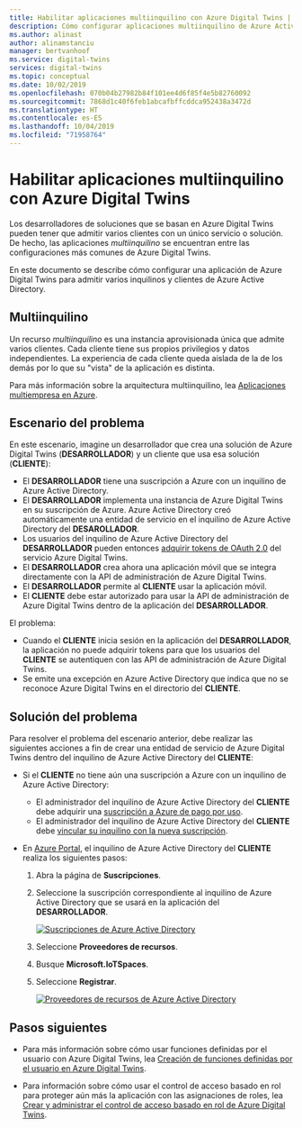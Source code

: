 ```yaml
---
title: Habilitar aplicaciones multiinquilino con Azure Digital Twins | Microsoft Docs
description: Cómo configurar aplicaciones multiinquilino de Azure Active Directory para Azure Digital Twins.
ms.author: alinast
author: alinamstanciu
manager: bertvanhoof
ms.service: digital-twins
services: digital-twins
ms.topic: conceptual
ms.date: 10/02/2019
ms.openlocfilehash: 070b04b27982b84f101ee4d6f85f4e5b82760092
ms.sourcegitcommit: 7868d1c40f6feb1abcafbffcddca952438a3472d
ms.translationtype: HT
ms.contentlocale: es-ES
ms.lasthandoff: 10/04/2019
ms.locfileid: "71958764"
---
```

# <a name="enable-multitenant-applications-with-azure-digital-twins"></a>Habilitar aplicaciones multiinquilino con Azure Digital Twins

Los desarrolladores de soluciones que se basan en Azure Digital Twins pueden tener que admitir varios clientes con un único servicio o solución. De hecho, las aplicaciones *multiinquilino* se encuentran entre las configuraciones más comunes de Azure Digital Twins.

En este documento se describe cómo configurar una aplicación de Azure Digital Twins para admitir varios inquilinos y clientes de Azure Active Directory.

## <a name="multitenancy"></a>Multiinquilino

Un recurso *multiinquilino* es una instancia aprovisionada única que admite varios clientes. Cada cliente tiene sus propios privilegios y datos independientes. La experiencia de cada cliente queda aislada de la de los demás por lo que su "vista" de la aplicación es distinta.

Para más información sobre la arquitectura multiinquilino, lea [Aplicaciones multiempresa en Azure](https://docs.microsoft.com/azure/dotnet-develop-multitenant-applications).

## <a name="problem-scenario"></a>Escenario del problema

En este escenario, imagine un desarrollador que crea una solución de Azure Digital Twins (**DESARROLLADOR**) y un cliente que usa esa solución (**CLIENTE**):

- El **DESARROLLADOR** tiene una suscripción a Azure con un inquilino de Azure Active Directory.
- El **DESARROLLADOR** implementa una instancia de Azure Digital Twins en su suscripción de Azure. Azure Active Directory creó automáticamente una entidad de servicio en el inquilino de Azure Active Directory del **DESAROLLADOR**.
- Los usuarios del inquilino de Azure Active Directory del **DESARROLLADOR** pueden entonces [adquirir tokens de OAuth 2.0](./security-authenticating-apis.md) del servicio Azure Digital Twins.
- El **DESARROLLADOR** crea ahora una aplicación móvil que se integra directamente con la API de administración de Azure Digital Twins.
- El **DESARROLLADOR** permite al **CLIENTE** usar la aplicación móvil.
- El **CLIENTE** debe estar autorizado para usar la API de administración de Azure Digital Twins dentro de la aplicación del **DESARROLLADOR**.

El problema:

- Cuando el **CLIENTE** inicia sesión en la aplicación del **DESARROLLADOR**, la aplicación no puede adquirir tokens para que los usuarios del **CLIENTE** se autentiquen con las API de administración de Azure Digital Twins.
- Se emite una excepción en Azure Active Directory que indica que no se reconoce Azure Digital Twins en el directorio del **CLIENTE**.

## <a name="problem-solution"></a>Solución del problema

Para resolver el problema del escenario anterior, debe realizar las siguientes acciones a fin de crear una entidad de servicio de Azure Digital Twins dentro del inquilino de Azure Active Directory del **CLIENTE**:

- Si el **CLIENTE** no tiene aún una suscripción a Azure con un inquilino de Azure Active Directory:

  - El administrador del inquilino de Azure Active Directory del **CLIENTE** debe adquirir una [suscripción a Azure de pago por uso](https://azure.microsoft.com/offers/ms-azr-0003p/).
  - El administrador del inquilino de Azure Active Directory del **CLIENTE** debe [vincular su inquilino con la nueva suscripción](https://docs.microsoft.com/azure/active-directory/hybrid/whatis-hybrid-identity).

- En [Azure Portal](https://portal.azure.com), el inquilino de Azure Active Directory del **CLIENTE** realiza los siguientes pasos:

  1. Abra la página de **Suscripciones**.
  1. Seleccione la suscripción correspondiente al inquilino de Azure Active Directory que se usará en la aplicación del **DESARROLLADOR**.

     [![Suscripciones de Azure Active Directory](media/multitenant/ad-subscriptions.png)](media/multitenant/ad-subscriptions.png#lightbox)

  1. Seleccione **Proveedores de recursos**.
  1. Busque **Microsoft.IoTSpaces**.
  1. Seleccione **Registrar**.

     [![Proveedores de recursos de Azure Active Directory](media/multitenant/ad-resource-providers.png)](media/multitenant/ad-resource-providers.png#lightbox)
  
## <a name="next-steps"></a>Pasos siguientes

- Para más información sobre cómo usar funciones definidas por el usuario con Azure Digital Twins, lea [Creación de funciones definidas por el usuario en Azure Digital Twins](./how-to-user-defined-functions.md).

- Para información sobre cómo usar el control de acceso basado en rol para proteger aún más la aplicación con las asignaciones de roles, lea [Crear y administrar el control de acceso basado en rol de Azure Digital Twins](./security-create-manage-role-assignments.md).
